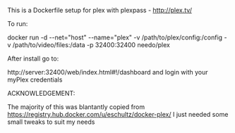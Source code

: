 This is a Dockerfile setup for plex with plexpass - http://plex.tv/

To run:

docker run -d --net="host" --name="plex" -v /path/to/plex/config:/config -v /path/to/video/files:/data -p 32400:32400 needo/plex

After install go to:

http://server:32400/web/index.html#!/dashboard and login with your myPlex credentials

ACKNOWLEDGEMENT:

The majority of this was blantantly copied from https://registry.hub.docker.com/u/eschultz/docker-plex/ I just needed some small tweaks to suit my needs
